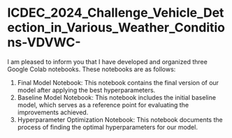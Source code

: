 # ICDEC_2024_Challenge_Vehicle_Detection_in_Various_Weather_Conditions-VDVWC-

I am pleased to inform you that I have developed and organized three Google Colab notebooks. These notebooks are as follows:

1. Final Model Notebook: This notebook contains the final version of our model after applying the best hyperparameters.
2. Baseline Model Notebook: This notebook includes the initial baseline model, which serves as a reference point for evaluating the improvements achieved.
3. Hyperparameter Optimization Notebook: This notebook documents the process of finding the optimal hyperparameters for our model.

